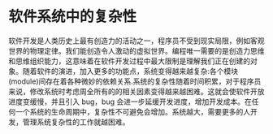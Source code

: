 # 软件系统中的复杂性

软件开发是人类历史上最有创造力的活动之一，程序员不受到现实局限，例如客观世界的物理定律。我们能创造令人激动的虚拟世界。编程唯一需要的是创造力思维和思维组织能力，这意味着在软件开发过程中最大限制是理解我们正在创建的对象。随着软件的演进，加入更多的功能点，系统变得越来越复杂:各个模块(module)间存在着各种微妙的依赖关系.系统的复杂性随着时间积累，对于程序员来说，修改系统时考虑周全所有的的相关因素变得越来越困难。这就会使软件开放进度变缓慢，并且引入 bug，bug 会进一步延缓开发进度，增加开发成本。在任何一个系统的生命周期中，复杂性不可避免会增加。系统越大，需要更多的人开发，管理系统复杂性的工作就越困难。
